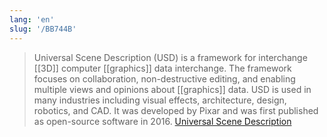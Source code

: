 ```yaml
---
lang: 'en'
slug: '/BB744B'
---
```


> Universal Scene Description (USD) is a framework for interchange [[3D]] computer [[graphics]] data interchange. The framework focuses on collaboration, non-destructive editing, and enabling multiple views and opinions about [[graphics]] data. USD is used in many industries including visual effects, architecture, design, robotics, and CAD. It was developed by Pixar and was first published as open-source software in 2016. [Universal Scene Description](https://en.wikipedia.org/wiki/Universal_Scene_Description)
